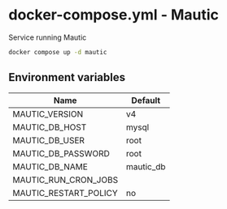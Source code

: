 # docker-compose.yml - Mautic

Service running Mautic

```bash
docker compose up -d mautic
```

## Environment variables

| **Name**              | **Default** |
| --------------------- | ----------- |
| MAUTIC_VERSION        | v4          |
| MAUTIC_DB_HOST        | mysql       |
| MAUTIC_DB_USER        | root        |
| MAUTIC_DB_PASSWORD    | root        |
| MAUTIC_DB_NAME        | mautic_db   |
| MAUTIC_RUN_CRON_JOBS  |             |
| MAUTIC_RESTART_POLICY | no          |
